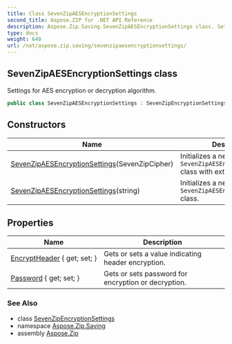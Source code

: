 ```yaml
---
title: Class SevenZipAESEncryptionSettings
second_title: Aspose.ZIP for .NET API Reference
description: Aspose.Zip.Saving.SevenZipAESEncryptionSettings class. Settings for AES encryption or decryption algorithm
type: docs
weight: 640
url: /net/aspose.zip.saving/sevenzipaesencryptionsettings/
---
```

## SevenZipAESEncryptionSettings class

Settings for AES encryption or decryption algorithm.

```csharp
public class SevenZipAESEncryptionSettings : SevenZipEncryptionSettings
```

## Constructors

| Name | Description |
| --- | --- |
| [SevenZipAESEncryptionSettings](sevenzipaesencryptionsettings/#constructor)(SevenZipCipher) | Initializes a new instance of the `SevenZipAESEncryptionSettings` class with external cipher. |
| [SevenZipAESEncryptionSettings](sevenzipaesencryptionsettings/#constructor_1)(string) | Initializes a new instance of the `SevenZipAESEncryptionSettings` class. |

## Properties

| Name | Description |
| --- | --- |
| [EncryptHeader](../../aspose.zip.saving/sevenzipencryptionsettings/encryptheader/) { get; set; } | Gets or sets a value indicating header encryption. |
| [Password](../../aspose.zip.saving/sevenzipencryptionsettings/password/) { get; set; } | Gets or sets password for encryption or decryption. |

### See Also

* class [SevenZipEncryptionSettings](../sevenzipencryptionsettings/)
* namespace [Aspose.Zip.Saving](../../aspose.zip.saving/)
* assembly [Aspose.Zip](../../)


